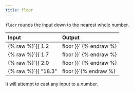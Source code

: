 ```yaml
---
title: floor
---
```


`floor` rounds the input down to the nearest whole number.

| Input                                      | Output |
|:-------------------------------------------|:-------|
| {% raw %}`{{ 1.2 | floor }}`   {% endraw %} | 1      |
| {% raw %}`{{ 1.7 | floor }}`   {% endraw %} | 1      |
| {% raw %}`{{ 2.0 | floor }}`   {% endraw %} | 2      |
| {% raw %}`{{ "18.3" | floor }}`{% endraw %} | 18     |

It will attempt to cast any input to a number.
